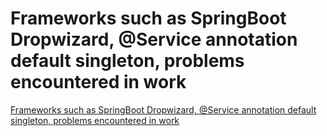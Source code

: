 # Frameworks such as SpringBoot Dropwizard, @Service annotation default singleton, problems encountered in work
[Frameworks such as SpringBoot Dropwizard, @Service annotation default singleton, problems encountered in work](https://aiwithcloud.com/2022/09/15/frameworks_such_as_springboot_dropwizard_service_annotation_default_singleton_problems_encountered_in_work/)